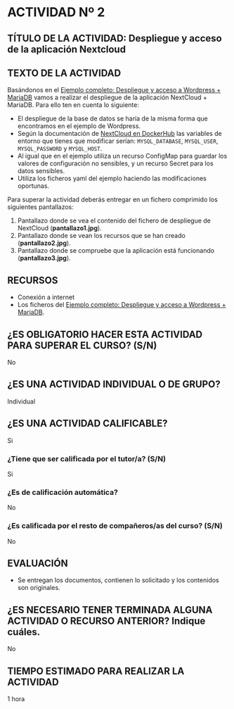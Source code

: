 # ACTIVIDAD Nº 2

## TÍTULO DE LA ACTIVIDAD: Despliegue y acceso de la aplicación Nextcloud 

## TEXTO DE LA ACTIVIDAD

Basándonos en el [Ejemplo completo: Despliegue y acceso a Wordpress + MariaDB](wordpress.md) vamos a realizar el despliegue de la aplicación NextCloud + MariaDB. Para ello ten en cuenta lo siguiente:

* El despliegue de la base de datos se haría de la misma forma que encontramos en el ejemplo de Wordpress.
* Según la documentación de [NextCloud en DockerHub](https://hub.docker.com/_/nextcloud) las variables de entorno que tienes que modificar serían: `MYSQL_DATABASE`, `MYSQL_USER`, `MYSQL_PASSWORD` y `MYSQL_HOST`.
* Al igual que en el ejemplo utiliza un recurso ConfigMap para guardar los valores de configuración no sensibles, y un recurso Secret para los datos sensibles.
* Utiliza los ficheros yaml del ejemplo haciendo las modificaciones oportunas.

Para superar la actividad deberás entregar en un fichero comprimido los siguientes pantallazos:

1. Pantallazo donde se vea el contenido del fichero de despliegue de NextCloud (**pantallazo1.jpg**).
2. Pantallazo donde se vean los recursos que se han creado (**pantallazo2.jpg**).
3. Pantallazo donde se compruebe que la aplicación está funcionando (**pantallazo3.jpg**).

## RECURSOS

* Conexión a internet
* Los ficheros del [Ejemplo completo: Despliegue y acceso a Wordpress + MariaDB](wordpress.md).

## ¿ES OBLIGATORIO HACER ESTA ACTIVIDAD PARA SUPERAR EL CURSO? (S/N)

No

## ¿ES UNA ACTIVIDAD INDIVIDUAL O DE GRUPO?

Individual

## ¿ES UNA ACTIVIDAD CALIFICABLE?

Si

### ¿Tiene que ser calificada por el tutor/a? (S/N) 

Si

### ¿Es de calificación automática?

No

### ¿Es calificada por el resto de compañeros/as del curso? (S/N)

No

## EVALUACIÓN

* Se entregan los documentos, contienen lo solicitado y los contenidos son originales.

## ¿ES NECESARIO TENER TERMINADA ALGUNA ACTIVIDAD O RECURSO ANTERIOR? Indique cuáles.

No

## TIEMPO ESTIMADO PARA REALIZAR LA ACTIVIDAD

1 hora
